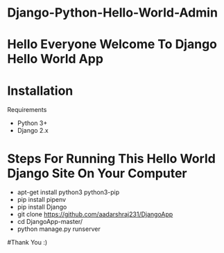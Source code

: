 # Django-Python-Hello-World-Admin


# Hello Everyone Welcome To Django Hello World App

# Installation

Requirements
* Python 3+
* Django 2.x

# Steps For Running This Hello World Django Site On Your Computer

* apt-get install python3 python3-pip
* pip install pipenv
* pip install Django
* git clone https://github.com/aadarshraj231/DjangoApp
* cd DjangoApp-master/
* python manage.py runserver


#Thank You :)
